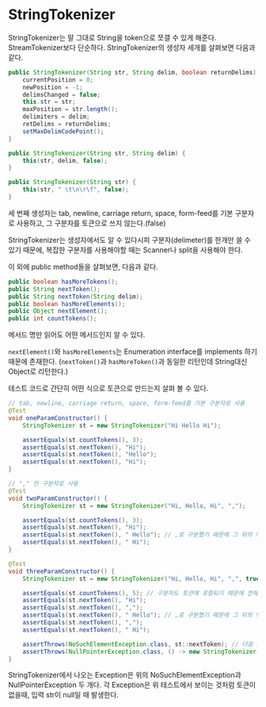 # StringTokenizer

StringTokenizer는 말 그대로 String을 token으로 쪼갤 수 있게 해준다. StreamTokenizer보다 단순하다. StringTokenizer의 생성자 세개를 살펴보면 다음과 같다.

```java
public StringTokenizer(String str, String delim, boolean returnDelims) {
    currentPosition = 0;
    newPosition = -1;
    delimsChanged = false;
    this.str = str;
    maxPosition = str.length();
    delimiters = delim;
    retDelims = returnDelims;
    setMaxDelimCodePoint();
}

public StringTokenizer(String str, String delim) {
    this(str, delim, false);
}

public StringTokenizer(String str) {
    this(str, " \t\n\r\f", false);
}
```

세 번째 생성자는 tab, newline, carriage return, space, form-feed를 기본 구분자로 사용하고, 그 구분자를 토큰으로 쓰지 않는다.(false)

StringTokenizer는 생성자에서도 알 수 있다시피 구분자(delimeter)를 한개만 쓸 수 있기 때문에, 복잡한 구분자를 사용해야할 때는 Scanner나 split을 사용해야 한다.

이 외에 public method들을 살펴보면, 다음과 같다.

```java
public boolean hasMoreTokens();
public String nextToken();
public String nextToken(String delim);
public boolean hasMoreElements();
public Object nextElement();
public int countTokens();
```

메서드 명만 읽어도 어떤 메서드인지 알 수 있다.

`nextElement()`와 `hasMoreElements`는 Enumeration interface를 implements 하기 때문에 존재한다. (`nextToken()`과 `hasMoreToken()`과 동일한 리턴인데 String대신 Object로 리턴한다.)

테스트 코드로 간단히 어떤 식으로 토큰으로 만드는지 살펴 볼 수 있다.

```java
// tab, newline, carriage return, space, form-feed를 기본 구분자로 사용
@Test
void oneParamConstructor() {
    StringTokenizer st = new StringTokenizer("Hi Hello Hi");

    assertEquals(st.countTokens(), 3);
    assertEquals(st.nextToken(), "Hi");
    assertEquals(st.nextToken(), "Hello");
    assertEquals(st.nextToken(), "Hi");
}

// "," 만 구분자로 사용
@Test
void twoParamConstructor() {
    StringTokenizer st = new StringTokenizer("Hi, Hello, Hi", ",");

    assertEquals(st.countTokens(), 3);
    assertEquals(st.nextToken(), "Hi");
    assertEquals(st.nextToken(), " Hello"); // ,로 구분했기 때문에 그 뒤의 띄어쓰기는 토큰 내에 포함된다.
    assertEquals(st.nextToken(), " Hi");
}

@Test
void threeParamConstructor() {
    StringTokenizer st = new StringTokenizer("Hi, Hello, Hi", ",", true); // 구분자도 토큰에 포함시킨다.

    assertEquals(st.countTokens(), 5); // 구분자도 토큰에 포함되기 때문에 전체 토큰 수는 5개다.
    assertEquals(st.nextToken(), "Hi");
    assertEquals(st.nextToken(), ",");
    assertEquals(st.nextToken(), " Hello"); // ,로 구분했기 때문에 그 뒤의 띄어쓰기는 토큰 내에 포함된다.
    assertEquals(st.nextToken(), ",");
    assertEquals(st.nextToken(), " Hi");

    assertThrows(NoSuchElementException.class, st::nextToken); // 다음 토큰이 없으면 NoSuchElementException이 발생
    assertThrows(NullPointerException.class, () -> new StringTokenizer(null)); // str이 null이면 NullPointerException 발생
}
```

StringTokenizer에서 나오는 Exception은 위의 NoSuchElementException과 NullPointerException 두 개다. 각 Exception은 위 테스트에서 보이는 것처럼 토큰이 없을때, 입력 str이 null일 때 발생한다.
